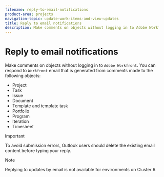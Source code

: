 ```yaml
---
filename: reply-to-email-notifications
product-area: projects
navigation-topic: update-work-items-and-view-updates
title: Reply to email notifications
description: Make comments on objects without logging in to Adobe Workfront. You can respond to Workfront email that is generated from comments made to the following objects:
---
```


# Reply to email notifications

Make comments on objects without logging in to `Adobe Workfront`. You can respond to `Workfront` email that is generated from comments made to the following objects:

* Project
* Task
* Issue
* Document
* Template and template task
* Portfolio
* Program
* Iteration
* Timesheet

>[!IMPORTANT]
>
>To avoid submission errors, Outlook users should delete the existing email content before typing your reply.

>[!NOTE]
>
>Replying to updates by email is not available for environments on Cluster 6.

